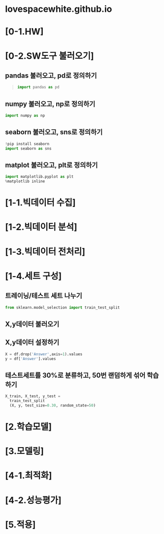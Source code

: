 # lovespacewhite.github.io

# [0-1.HW]

# [0-2.SW도구 불러오기]

## pandas 불러오고, pd로 정의하기 
> ~~~py
> import pandas as pd
> ~~~

## numpy 불러오고, np로 정의하기
~~~py
import numpy as np
~~~

## seaborn 불러오고, sns로 정의하기
~~~py
!pip install seaborn
import seaborn as sns 
~~~

## matplot 불러오고, plt로 정의하기
~~~py
import matplotlib.pyplot as plt
%matplotlib inline
~~~

# [1-1.빅데이터 수집]

# [1-2.빅데이터 분석]

# [1-3.빅데이터 전처리]

# [1-4.세트 구성]

## 트레이닝/테스트 세트 나누기
~~~py
from sklearn.model_selection import train_test_split 
~~~

## X,y데이터 불러오기

## X,y데이터 설정하기
~~~py
X = df.drop('Answer',axis=1).values
y = df['Answer'].values
~~~

## 테스트세트를 30%로 분류하고, 50번 랜덤하게 섞어 학습하기 
~~~py
X_train, X_test, y_test =
  train_test_split
  (X, y, test_size=0.30, random_state=50)
~~~

# [2.학습모델]

# [3.모델링]

# [4-1.최적화]

# [4-2.성능평가]

# [5.적용]


